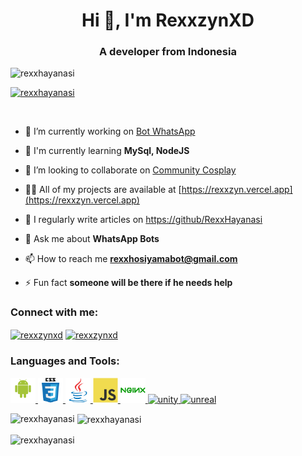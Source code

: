 <h1 align="center">Hi 👋, I'm RexxzynXD</h1>
<h3 align="center">A developer from Indonesia</h3>

<p align="left"> <img src="https://komarev.com/ghpvc/?username=rexxhayanasi&label=Profile%20views&color=0e75b6&style=flat" alt="rexxhayanasi" /> </p>

<p align="left"> <a href="https://github.com/ryo-ma/github-profile-trophy"><img src="https://github-profile-trophy.vercel.app/?username=rexxhayanasi" alt="rexxhayanasi" /></a> </p>

<p align="left"> <a href="https://twitter.com/" target="blank"><img src="https://img.shields.io/twitter/follow/?logo=twitter&style=for-the-badge" alt="" /></a> </p>

- 🔭 I’m currently working on [Bot WhatsApp](https:/wa.me/6282249930312)

- 🌱 I'm currently learning **MySql, NodeJS**

- 👯 I’m looking to collaborate on [Community Cosplay](https://instagram.com/chaironozora)

- 👨‍💻 All of my projects are available at [https://rexxzyn.vercel.app](https://rexxzyn.vercel.app)

- 📝 I regularly write articles on [https://github/RexxHayanasi](https://github/RexxHayanasi)

- 💬 Ask me about **WhatsApp Bots**

- 📫 How to reach me **rexxhosiyamabot@gmail.com**

- ⚡ Fun fact **someone will be there if he needs help**

<h3 align="left">Connect with me:</h3>
<p align="left">
<a href="https://instagram.com/rexxzynxd" target="blank"><img align="center" src="https://raw.githubusercontent.com/rahuldkjain/github-profile-readme-generator/master/src/images/icons/Social/instagram.svg" alt="rexxzynxd" height="30" width="40" /></a>
<a href="https://www.youtube.com/c/rexxzynxd" target="blank"><img align="center" src="https://raw.githubusercontent.com/rahuldkjain/github-profile-readme-generator/master/src/images/icons/Social/youtube.svg" alt="rexxzynxd" height="30" width="40" /></a>
</p>

<h3 align="left">Languages and Tools:</h3>
<p align="left"> <a href="https://developer.android.com" target="_blank" rel="noreferrer"> <img src="https://raw.githubusercontent.com/devicons/devicon/master/icons/android/android-original-wordmark.svg" alt="android" width="40" height="40"/> </a> <a href="https://www.w3schools.com/css/" target="_blank" rel="noreferrer"> <img src="https://raw.githubusercontent.com/devicons/devicon/master/icons/css3/css3-original-wordmark.svg" alt="css3" width="40" height="40"/> </a> <a href="https://www.java.com" target="_blank" rel="noreferrer"> <img src="https://raw.githubusercontent.com/devicons/devicon/master/icons/java/java-original.svg" alt="java" width="40" height="40"/> </a> <a href="https://developer.mozilla.org/en-US/docs/Web/JavaScript" target="_blank" rel="noreferrer"> <img src="https://raw.githubusercontent.com/devicons/devicon/master/icons/javascript/javascript-original.svg" alt="javascript" width="40" height="40"/> </a> <a href="https://www.nginx.com" target="_blank" rel="noreferrer"> <img src="https://raw.githubusercontent.com/devicons/devicon/master/icons/nginx/nginx-original.svg" alt="nginx" width="40" height="40"/> </a> <a href="https://unity.com/" target="_blank" rel="noreferrer"> <img src="https://www.vectorlogo.zone/logos/unity3d/unity3d-icon.svg" alt="unity" width="40" height="40"/> </a> <a href="https://unrealengine.com/" target="_blank" rel="noreferrer"> <img src="https://raw.githubusercontent.com/kenangundogan/fontisto/036b7eca71aab1bef8e6a0518f7329f13ed62f6b/icons/svg/brand/unreal-engine.svg" alt="unreal" width="40" height="40"/> </a> </p>

<p><img align="left" src="https://github-readme-stats.vercel.app/api/top-langs?username=rexxhayanasi&show_icons=true&locale=en&layout=compact" alt="rexxhayanasi" /></p>

<p>&nbsp;<img align="center" src="https://github-readme-stats.vercel.app/api?username=rexxhayanasi&show_icons=true&locale=en" alt="rexxhayanasi" /></p>

<p><img align="center" src="https://github-readme-streak-stats.herokuapp.com/?user=rexxhayanasi&" alt="rexxhayanasi" /></p>
<!---
RexxHayanasi/RexxHayanasi is a ✨ special ✨ repository because its `README.md` (this file) appears on your GitHub profile.
You can click the Preview link to take a look at your changes.
--->

